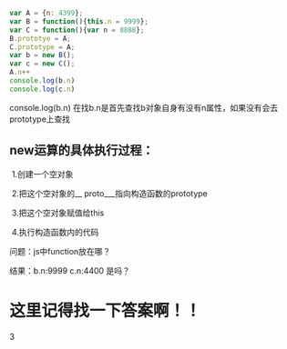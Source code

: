 ```javascript
var A = {n: 4399};
var B = function(){this.n = 9999};
var C = function(){var n = 8888};
B.prototye = A;
C.prototype = A;
var b = new B();
var c = new C();
A.n++
console.log(b.n) 
console.log(c.n)
```

console.log(b.n) 在找b.n是首先查找b对象自身有没有n属性，如果没有会去prototype上查找

## new运算的具体执行过程：

​	1.创建一个空对象

​	2.把这个空对象的__ proto___指向构造函数的prototype

​	3.把这个空对象赋值给this

​	4.执行构造函数内的代码

问题：js中function放在哪？

结果：b.n:9999    c.n:4400 是吗？

# 这里记得找一下答案啊！！

3